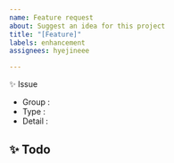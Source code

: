 ```yaml
---
name: Feature request
about: Suggest an idea for this project
title: "[Feature]"
labels: enhancement
assignees: hyejineee

---
```


✨ Issue

* Group :
* Type :  
* Detail : 

✨ Todo
-
